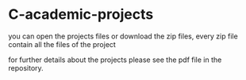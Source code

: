 # C-academic-projects

you can open the projects files or download the zip files, every zip file contain all the files of the project

for further details about the projects please see the pdf file in the repository.
